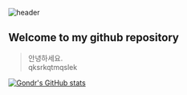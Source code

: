 ![header](https://capsule-render.vercel.app/api?type=Waving&color=4e63d6&height=200&section=header&text=Hello_World&fontSize=74&animation=fadeIn&fontColor=DDDDDD)

## Welcome to my github repository

> 안녕하세요. <br>
qksrkqtmqslek

[![Gondr's GitHub stats](https://github-readme-stats.vercel.app/api?username=umasuegiru)](https://github.com/anuraghazra/github-readme-stats)